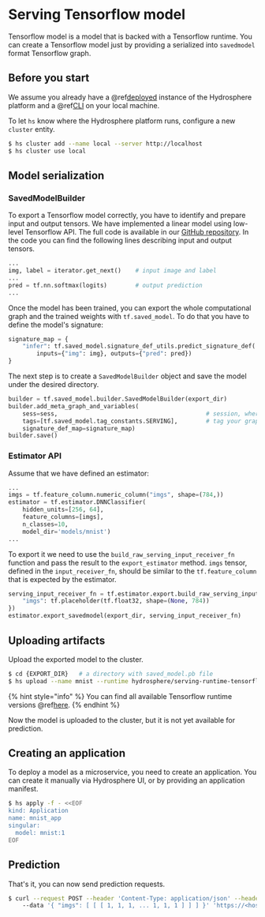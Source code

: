 # Serving Tensorflow model

Tensorflow model is a model that is backed with a Tensorflow runtime. You can create a Tensorflow model just by providing a serialized into `savedmodel` format Tensorflow graph.

## Before you start

We assume you already have a @ref[deployed](../installation/) instance of the Hydrosphere platform and a @ref[CLI](../installation/cli.md) on your local machine.

To let `hs` know where the Hydrosphere platform runs, configure a new `cluster` entity.

```bash
$ hs cluster add --name local --server http://localhost
$ hs cluster use local
```

## Model serialization

### SavedModelBuilder

To export a Tensorflow model correctly, you have to identify and prepare input and output tensors. We have implemented a linear model using low-level Tensorflow API. The full code is available in our [GitHub repository](https://github.com/Hydrospheredata/hydro-serving-example/blob/master/examples/mnist_tf/train_mnist.py). In the code you can find the following lines describing input and output tensors.

```python
...
img, label = iterator.get_next()    # input image and label
...
pred = tf.nn.softmax(logits)        # output prediction
...
```

Once the model has been trained, you can export the whole computational graph and the trained weights with `tf.saved_model`. To do that you have to define the model's signature:

```python
signature_map = {
    "infer": tf.saved_model.signature_def_utils.predict_signature_def(
        inputs={"img": img}, outputs={"pred": pred})
}
```

The next step is to create a `SavedModelBuilder` object and save the model under the desired directory.

```python
builder = tf.saved_model.builder.SavedModelBuilder(export_dir)
builder.add_meta_graph_and_variables(
    sess=sess,                                          # session, where the graph was initialized
    tags=[tf.saved_model.tag_constants.SERVING],        # tag your graph as servable using this constant
    signature_def_map=signature_map)
builder.save()
```

### Estimator API

Assume that we have defined an estimator:

```python
...
imgs = tf.feature_column.numeric_column("imgs", shape=(784,))
estimator = tf.estimator.DNNClassifier(
    hidden_units=[256, 64],
    feature_columns=[imgs],
    n_classes=10,
    model_dir='models/mnist')
...
```

To export it we need to use the `build_raw_serving_input_receiver_fn` function and pass the result to the `export_estimator` method. `imgs` tensor, defined in the `input_receiver_fn`, should be similar to the `tf.feature_column` that is expected by the estimator.

```python
serving_input_receiver_fn = tf.estimator.export.build_raw_serving_input_receiver_fn({
    "imgs": tf.placeholder(tf.float32, shape=(None, 784))
})
estimator.export_savedmodel(export_dir, serving_input_receiver_fn)
```

## Uploading artifacts

Upload the exported model to the cluster.

```bash
$ cd {EXPORT_DIR}   # a directory with saved_model.pb file
$ hs upload --name mnist --runtime hydrosphere/serving-runtime-tensorflow-1.13.1:$released_version$
```

{% hint style="info" %}
You can find all available Tensorflow runtime versions @ref[here](../reference/runtimes.md).
{% endhint %}

Now the model is uploaded to the cluster, but it is not yet available for prediction.

## Creating an application

To deploy a model as a microservice, you need to create an application. You can create it manually via Hydrosphere UI, or by providing an application manifest.

```bash
$ hs apply -f - <<EOF
kind: Application
name: mnist_app
singular:
  model: mnist:1
EOF
```

## Prediction

That's it, you can now send prediction requests.

```bash
$ curl --request POST --header 'Content-Type: application/json' --header 'Accept: application/json' \ 
    --data '{ "imgs": [ [ [ 1, 1, 1, ... 1, 1, 1 ] ] ] }' 'https://<host>/gateway/applications/mnist_app'
```

